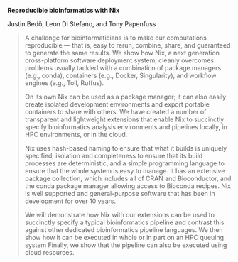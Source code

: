 **Reproducible bioinformatics with Nix**

Justin Bedő, Leon Di Stefano, and Tony Papenfuss

> A challenge for bioinformaticians is to make our computations reproducible — that is, easy to rerun, combine, share, and guaranteed to generate the same results.
> We show how Nix, a next generation cross-platform software deployment system, cleanly overcomes problems usually tackled with a combination of package managers (e.g., conda), containers (e.g., Docker, Singularity), and workflow engines (e.g., Toil, Ruffus).
> 
> On its own Nix can be used as a package manager; it can also easily create isolated development environments and export portable containers to share with others.
> We have created a number of transparent and lightweight extensions that enable Nix to succinctly specify bioinformatics analysis environments and pipelines locally, in HPC environments, or in the cloud.
> 
> Nix uses hash-based naming to ensure that what it builds is uniquely specified, isolation and completeness to ensure that its build processes are deterministic, and a simple programming language to ensure that the whole system is easy to manage.
> It has an extensive package collection, which includes all of CRAN and Bioconductor, and the conda package manager allowing access to Bioconda recipes.
> Nix is well supported and general-purpose software that has been in development for over 10 years.
> 
> We will demonstrate how Nix with our extensions can be used to succinctly specify a typical bioinformatics pipeline and contrast this against other dedicated bioinformatics pipeline languages.
> We then show how it can be executed in whole or in part on an HPC queuing system
> Finally, we show that the pipeline can also be executed using cloud resources.
